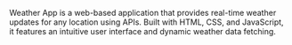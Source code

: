 Weather App is a web-based application that provides real-time weather updates for any location using APIs. Built with HTML, CSS, and JavaScript, it features an intuitive user interface and dynamic weather data fetching.
